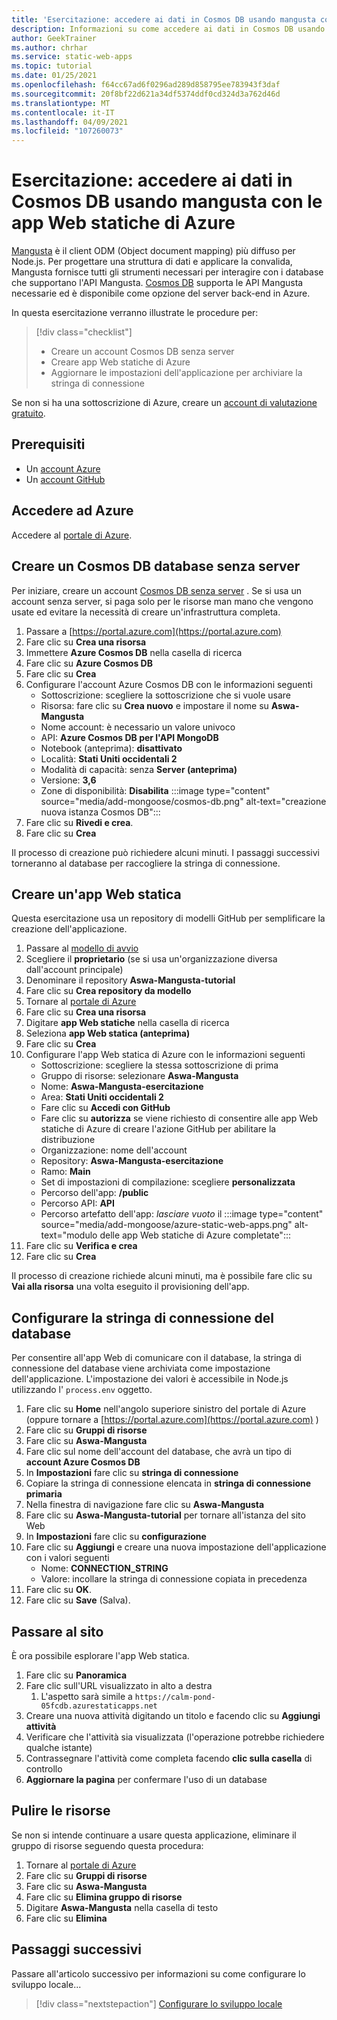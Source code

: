 ```yaml
---
title: 'Esercitazione: accedere ai dati in Cosmos DB usando mangusta con le app Web statiche di Azure'
description: Informazioni su come accedere ai dati in Cosmos DB usando Mangusta da una funzione API di app Web statiche di Azure.
author: GeekTrainer
ms.author: chrhar
ms.service: static-web-apps
ms.topic: tutorial
ms.date: 01/25/2021
ms.openlocfilehash: f64cc67ad6f0296ad289d858795ee783943f3daf
ms.sourcegitcommit: 20f8bf22d621a34df5374ddf0cd324d3a762d46d
ms.translationtype: MT
ms.contentlocale: it-IT
ms.lasthandoff: 04/09/2021
ms.locfileid: "107260073"
---
```

# <a name="tutorial-access-data-in-cosmos-db-using-mongoose-with-azure-static-web-apps"></a>Esercitazione: accedere ai dati in Cosmos DB usando mangusta con le app Web statiche di Azure

[Mangusta](https://mongoosejs.com/) è il client ODM (Object document mapping) più diffuso per Node.js. Per progettare una struttura di dati e applicare la convalida, Mangusta fornisce tutti gli strumenti necessari per interagire con i database che supportano l'API Mangusta. [Cosmos DB](../cosmos-db/mongodb-introduction.md) supporta le API Mangusta necessarie ed è disponibile come opzione del server back-end in Azure.

In questa esercitazione verranno illustrate le procedure per:

> [!div class="checklist"]
> - Creare un account Cosmos DB senza server
> - Creare app Web statiche di Azure
> - Aggiornare le impostazioni dell'applicazione per archiviare la stringa di connessione

Se non si ha una sottoscrizione di Azure, creare un [account di valutazione gratuito](https://azure.microsoft.com/free/).

## <a name="prerequisites"></a>Prerequisiti

- Un [account Azure](https://azure.microsoft.com/free/)
- Un [account GitHub](https://github.com/join)

## <a name="sign-in-to-azure"></a>Accedere ad Azure

Accedere al [portale di Azure](https://portal.azure.com).

## <a name="create-a-cosmos-db-serverless-database"></a>Creare un Cosmos DB database senza server

Per iniziare, creare un account [Cosmos DB senza server](https://docs.microsoft.com/azure/cosmos-db/serverless) . Se si usa un account senza server, si paga solo per le risorse man mano che vengono usate ed evitare la necessità di creare un'infrastruttura completa.

1. Passare a [https://portal.azure.com](https://portal.azure.com)
2. Fare clic su **Crea una risorsa**
3. Immettere **Azure Cosmos DB** nella casella di ricerca
4. Fare clic su **Azure Cosmos DB**
5. Fare clic su **Crea**
6. Configurare l'account Azure Cosmos DB con le informazioni seguenti
    - Sottoscrizione: scegliere la sottoscrizione che si vuole usare
    - Risorsa: fare clic su **Crea nuovo** e impostare il nome su **Aswa-Mangusta**
    - Nome account: è necessario un valore univoco
    - API: **Azure Cosmos DB per l'API MongoDB**
    - Notebook (anteprima): **disattivato**
    - Località: **Stati Uniti occidentali 2**
    - Modalità di capacità: senza **Server (anteprima)**
    - Versione: **3,6**
    - Zone di disponibilità: **Disabilita** 
 :::image type="content" source="media/add-mongoose/cosmos-db.png" alt-text="creazione nuova istanza Cosmos DB":::
7. Fare clic su **Rivedi e crea**.
8. Fare clic su **Crea**

Il processo di creazione può richiedere alcuni minuti. I passaggi successivi torneranno al database per raccogliere la stringa di connessione.

## <a name="create-a-static-web-app"></a>Creare un'app Web statica

Questa esercitazione usa un repository di modelli GitHub per semplificare la creazione dell'applicazione.

1. Passare al [modello di avvio](https://github.com/login?return_to=/staticwebdev/mongoose-starter/generate)
2. Scegliere il **proprietario** (se si usa un'organizzazione diversa dall'account principale)
3. Denominare il repository **Aswa-Mangusta-tutorial**
4. Fare clic su **Crea repository da modello**
5. Tornare al [portale di Azure](https://portal.azure.com)
6. Fare clic su **Crea una risorsa**
7. Digitare **app Web statiche** nella casella di ricerca
8. Seleziona **app Web statica (anteprima)**
9. Fare clic su **Crea**
10. Configurare l'app Web statica di Azure con le informazioni seguenti
    - Sottoscrizione: scegliere la stessa sottoscrizione di prima
    - Gruppo di risorse: selezionare **Aswa-Mangusta**
    - Nome: **Aswa-Mangusta-esercitazione**
    - Area: **Stati Uniti occidentali 2**
    - Fare clic su **Accedi con GitHub**
    - Fare clic su **autorizza** se viene richiesto di consentire alle app Web statiche di Azure di creare l'azione GitHub per abilitare la distribuzione
    - Organizzazione: nome dell'account
    - Repository: **Aswa-Mangusta-esercitazione**
    - Ramo: **Main**
    - Set di impostazioni di compilazione: scegliere **personalizzata**
    - Percorso dell'app: **/public**
    - Percorso API: **API**
    - Percorso artefatto dell'app: *lasciare vuoto* il 
     :::image type="content" source="media/add-mongoose/azure-static-web-apps.png" alt-text="modulo delle app Web statiche di Azure completate":::
11. Fare clic su **Verifica e crea**
12. Fare clic su **Crea**

Il processo di creazione richiede alcuni minuti, ma è possibile fare clic su **Vai alla risorsa** una volta eseguito il provisioning dell'app.

## <a name="configure-database-connection-string"></a>Configurare la stringa di connessione del database

Per consentire all'app Web di comunicare con il database, la stringa di connessione del database viene archiviata come impostazione dell'applicazione. L'impostazione dei valori è accessibile in Node.js utilizzando l' `process.env` oggetto.

1. Fare clic su **Home** nell'angolo superiore sinistro del portale di Azure (oppure tornare a [https://portal.azure.com](https://portal.azure.com) )
2. Fare clic su **Gruppi di risorse**
3. Fare clic su **Aswa-Mangusta**
4. Fare clic sul nome dell'account del database, che avrà un tipo di **account Azure Cosmos DB**
5. In **Impostazioni** fare clic su **stringa di connessione**
6. Copiare la stringa di connessione elencata in **stringa di connessione primaria**
7. Nella finestra di navigazione fare clic su **Aswa-Mangusta**
8. Fare clic su **Aswa-Mangusta-tutorial** per tornare all'istanza del sito Web
9. In **Impostazioni** fare clic su **configurazione**
10. Fare clic su **Aggiungi** e creare una nuova impostazione dell'applicazione con i valori seguenti
    - Nome: **CONNECTION_STRING**
    - Valore: incollare la stringa di connessione copiata in precedenza
11. Fare clic su **OK**.
12. Fare clic su **Save** (Salva).

## <a name="navigate-to-your-site"></a>Passare al sito

È ora possibile esplorare l'app Web statica.

1. Fare clic su **Panoramica**
1. Fare clic sull'URL visualizzato in alto a destra
    1. L'aspetto sarà simile a `https://calm-pond-05fcdb.azurestaticapps.net`
1. Creare una nuova attività digitando un titolo e facendo clic su **Aggiungi attività**
1. Verificare che l'attività sia visualizzata (l'operazione potrebbe richiedere qualche istante)
1. Contrassegnare l'attività come completa facendo **clic sulla casella** di controllo
1. **Aggiornare la pagina** per confermare l'uso di un database

## <a name="clean-up-resources"></a>Pulire le risorse

Se non si intende continuare a usare questa applicazione, eliminare il gruppo di risorse seguendo questa procedura:

1. Tornare al [portale di Azure](https://portal.azure.com)
2. Fare clic su **Gruppi di risorse**
3. Fare clic su **Aswa-Mangusta**
4. Fare clic su **Elimina gruppo di risorse**
5. Digitare **Aswa-Mangusta** nella casella di testo
6. Fare clic su **Elimina**

## <a name="next-steps"></a>Passaggi successivi

Passare all'articolo successivo per informazioni su come configurare lo sviluppo locale...
> [!div class="nextstepaction"]
> [Configurare lo sviluppo locale](./local-development.md)
 

